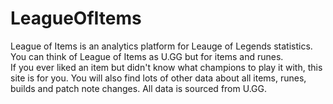 # LeagueOfItems
League of Items is an analytics platform for Leauge of Legends statistics.  
You can think of League of Items as U.GG but for items and runes.  
If you ever liked an item but didn't know what champions to play it with, this site is for you. You will also find lots of other data about all items, runes, builds and patch note changes. All data is sourced from U.GG.
